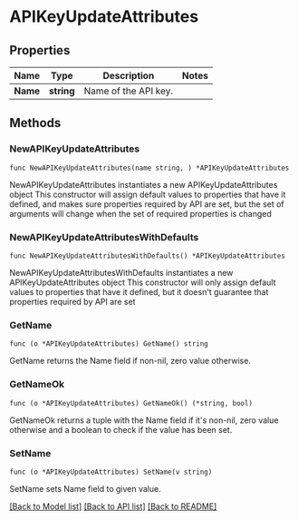 # APIKeyUpdateAttributes

## Properties

Name | Type | Description | Notes
------------ | ------------- | ------------- | -------------
**Name** | **string** | Name of the API key. | 

## Methods

### NewAPIKeyUpdateAttributes

`func NewAPIKeyUpdateAttributes(name string, ) *APIKeyUpdateAttributes`

NewAPIKeyUpdateAttributes instantiates a new APIKeyUpdateAttributes object
This constructor will assign default values to properties that have it defined,
and makes sure properties required by API are set, but the set of arguments
will change when the set of required properties is changed

### NewAPIKeyUpdateAttributesWithDefaults

`func NewAPIKeyUpdateAttributesWithDefaults() *APIKeyUpdateAttributes`

NewAPIKeyUpdateAttributesWithDefaults instantiates a new APIKeyUpdateAttributes object
This constructor will only assign default values to properties that have it defined,
but it doesn't guarantee that properties required by API are set

### GetName

`func (o *APIKeyUpdateAttributes) GetName() string`

GetName returns the Name field if non-nil, zero value otherwise.

### GetNameOk

`func (o *APIKeyUpdateAttributes) GetNameOk() (*string, bool)`

GetNameOk returns a tuple with the Name field if it's non-nil, zero value otherwise
and a boolean to check if the value has been set.

### SetName

`func (o *APIKeyUpdateAttributes) SetName(v string)`

SetName sets Name field to given value.



[[Back to Model list]](../README.md#documentation-for-models) [[Back to API list]](../README.md#documentation-for-api-endpoints) [[Back to README]](../README.md)


